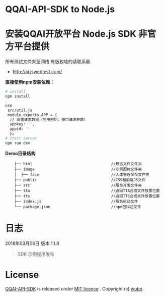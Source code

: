 # QQAI-API-SDK to Node.js 

# 安装QQAI开放平台 Node.js SDK 非官方平台提供  
所有测试文件来至网络 有版权啥的请联系我
* http://ai.jswebtest.com/

**直接使用npm安装依赖：**
```sh
# install
npm install 

use
 src/util.js 
 module.exports.APP = {
  // 设置请求数据（应用密钥、接口请求参数）
  appkey: '',
  appid: ''
  };
# start server
npm run dev
```
**Demo目录结构**

        ├── html                                   //静态文件文件夹
        ├── image                                  //示例图片文件夹
        │  ├── face                                //人体管理保存文件夹
        ├── public                                 //CSS和前端JS文件
        ├── src                                    //服务开发文件夹
        ├── tta                                    //返回TTA合成文件放置位置
        ├── tts                                    //返回TTS合成文件放置位置
        ├── index.js                               //服务启动文件
        └── package.json                           //npm包描述文件
# 日志  
2018年03月06日 版本 1.1.8   
>SDK 示例程序发布


# License

[QQAI-API-SDK](https://github.com/w89612b/qqai-api-sdk) is released under [MIT licence](https://www.webrtc-experiment.com/licence/) . Copyright (c) [wubo](http://www.jswebtest.com/).
